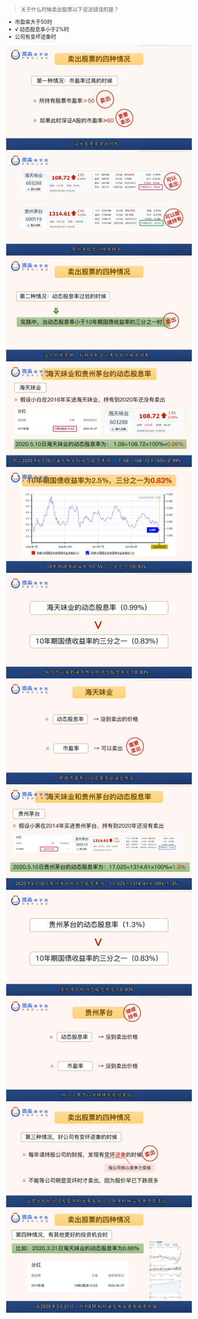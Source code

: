 > 关于什么时候卖出股票以下说法错误的是？
- 市盈率大于50时
- √ 动态股息率小于2%时
- 公司有变坏迹象时

![](20200909-%20(1).png)
![](20200909-%20(2).png)
![](20200909-%20(3).png)
![](20200909-%20(4).png)
![](20200909-%20(5).png)
![](20200909-%20(6).png)
![](20200909-%20(7).png)
![](20200909-%20(8).png)
![](20200909-%20(9).png)
![](20200909-%20(10).png)
![](20200909-%20(11).png)
![](20200909-%20(12).png)